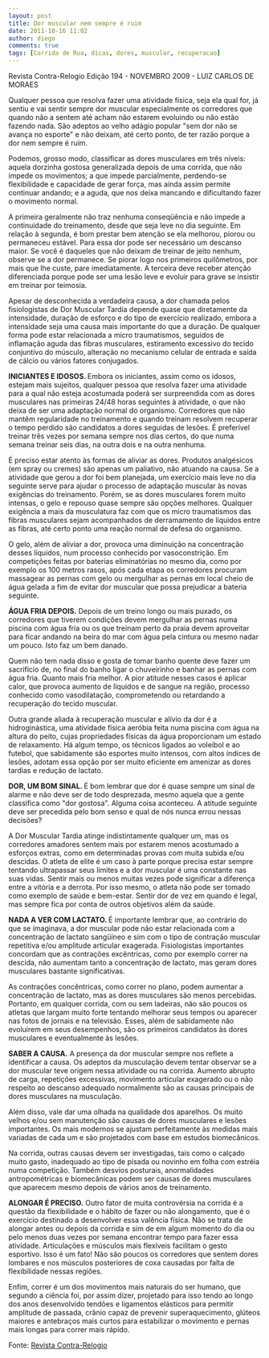 ```yaml
---
layout: post
title: Dor muscular nem sempre é ruim
date: 2011-10-16 11:02
author: diego
comments: true
tags: [Corrida de Rua, dicas, dores, muscular, recuperacao]
---
```

Revista Contra-Relogio Edição 194 - NOVEMBRO 2009 - LUIZ CARLOS DE MORAES
<div id="iniciomateria">

Qualquer pessoa que resolva fazer uma atividade física, seja ela qual for, já sentiu e vai sentir sempre dor muscular especialmente os corredores que quando não a sentem até acham não estarem evoluindo ou não estão fazendo nada. São adeptos ao velho adágio popular "sem dor não se avança no esporte" e não deixam, até certo ponto, de ter razão porque a dor nem sempre é ruim.

Podemos, grosso modo, classificar as dores musculares em três níveis: aquela dorzinha gostosa generalizada depois de uma corrida, que não impede os movimentos; a que impede parcialmente, perdendo-se flexibilidade e capacidade de gerar força, mas ainda assim permite continuar andando; e a aguda, que nos deixa mancando e dificultando fazer o movimento normal.

</div>
A primeira geralmente não traz nenhuma conseqüência e não impede a continuidade do treinamento, desde que seja leve no dia seguinte. Em relação à segunda, é bom prestar bem atenção se ela melhorou, piorou ou permaneceu estável. Para essa dor pode ser necessário um descanso maior. Se você é daqueles que não deixam de treinar de jeito nenhum, observe se a dor permanece. Se piorar logo nos primeiros quilômetros, por mais que lhe custe, pare imediatamente. A terceira deve receber atenção diferenciada porque pode ser uma lesão leve e evoluir para grave se insistir em treinar por teimosia.

Apesar de desconhecida a verdadeira causa, a dor chamada pelos fisiologistas de Dor Muscular Tardia depende quase que diretamente da intensidade, duração de esforço e do tipo de exercício realizado, embora a intensidade seja uma causa mais importante do que a duração. De qualquer forma pode estar relacionada a micro traumatismos, seguidos de inflamação aguda das fibras musculares, estiramento excessivo do tecido conjuntivo do músculo, alteração no mecanismo celular de entrada e saída de cálcio ou vários fatores conjugados.

<strong>INICIANTES E IDOSOS. </strong>Embora os iniciantes, assim como os idosos, estejam mais sujeitos, qualquer pessoa que resolva fazer uma atividade para a qual não esteja acostumada poderá ser surpreendida com as dores musculares nas primeiras 24/48 horas seguintes à atividade, o que não deixa de ser uma adaptação normal do organismo. Corredores que não mantêm regularidade no treinamento e quando treinam resolvem recuperar o tempo perdido são candidatos a dores seguidas de lesões. É preferível treinar três vezes por semana sempre nos dias certos, do que numa semana treinar seis dias, na outra dois e na outra nenhuma.



É preciso estar atento às formas de aliviar as dores. Produtos analgésicos (em spray ou cremes) são apenas um paliativo, não atuando na causa. Se a atividade que gerou a dor foi bem planejada, um exercício mais leve no dia seguinte serve para ajudar o processo de adaptação muscular às novas exigências do treinamento. Porém, se as dores musculares forem muito intensas, o gelo e repouso quase sempre são opções melhores. Qualquer exigência a mais da musculatura faz com que os micro traumatismos das fibras musculares sejam acompanhados de derramamento de líquidos entre as fibras, até certo ponto uma reação normal de defesa do organismo.

O gelo, além de aliviar a dor, provoca uma diminuição na concentração desses líquidos, num processo conhecido por vasoconstrição. Em competições feitas por baterias eliminatórias no mesmo dia, como por exemplo os 100 metros rasos, após cada etapa os corredores procuram massagear as pernas com gelo ou mergulhar as pernas em local cheio de água gelada a fim de evitar dor muscular que possa prejudicar a bateria seguinte.

<strong>ÁGUA FRIA DEPOIS.</strong> Depois de um treino longo ou mais puxado, os corredores que tiverem condições devem mergulhar as pernas numa piscina com água fria ou os que treinam perto da praia devem aproveitar para ficar andando na beira do mar com água pela cintura ou mesmo nadar um pouco. Isto faz um bem danado.

Quem não tem nada disso e gosta de tomar banho quente deve fazer um sacrifício de, no final do banho ligar o chuveirinho e banhar as pernas com água fria. Quanto mais fria melhor. A pior atitude nesses casos é aplicar calor, que provoca aumento de líquidos e de sangue na região, processo conhecido como vasodilatação, comprometendo ou retardando a recuperação do tecido muscular.

Outra grande aliada à recuperação muscular e alívio da dor é a hidroginástica, uma atividade física aeróbia feita numa piscina com água na altura do peito, cujas propriedades físicas da água proporcionam um estado de relaxamento. Há algum tempo, os técnicos ligados ao voleibol e ao futebol, que sabidamente são esportes muito intensos, com altos índices de lesões, adotam essa opção por ser muito eficiente em amenizar as dores tardias e redução de lactato.

<strong>DOR, UM BOM SINAL. </strong>É bom lembrar que dor é quase sempre um sinal de alarme e não deve ser de todo desprezada, mesmo aquela que a gente classifica como "dor gostosa". Alguma coisa aconteceu. A atitude seguinte deve ser precedida pelo bom senso e qual de nós nunca errou nessas decisões?

A Dor Muscular Tardia atinge indistintamente qualquer um, mas os corredores amadores sentem mais por estarem menos acostumado a esforços extras, como em determinadas provas com muita subida e/ou descidas. O atleta de elite é um caso à parte porque precisa estar sempre tentando ultrapassar seus limites e a dor muscular é uma constante nas suas vidas. Sentir mais ou menos muitas vezes pode significar a diferença entre a vitória e a derrota. Por isso mesmo, o atleta não pode ser tomado como exemplo de saúde e bem-estar. Sentir dor de vez em quando é legal, mas sempre fica por conta de outros objetivos além da saúde.

<strong>NADA A VER COM LACTATO. </strong>É importante lembrar que, ao contrário do que se imaginava, a dor muscular pode não estar relacionada com a concentração de lactato sangüíneo e sim com o tipo de contração muscular repetitiva e/ou amplitude articular exagerada. Fisiologistas importantes concordam que as contrações excêntricas, como por exemplo correr na descida, não aumentam tanto a concentração de lactato, mas geram dores musculares bastante significativas.

As contrações concêntricas, como correr no plano, podem aumentar a concentração de lactato, mas as dores musculares são menos percebidas. Portanto, em qualquer corrida, com ou sem ladeiras, não são poucos os atletas que largam muito forte tentando melhorar seus tempos ou aparecer nas fotos de jornais e na televisão. Esses, além de sabidamente não evoluírem em seus desempenhos, são os primeiros candidatos às dores musculares e eventualmente às lesões.

<strong>SABER A CAUSA.</strong> A presença da dor muscular sempre nos reflete a identificar a causa. Os adeptos da musculação devem tentar observar se a dor muscular teve origem nessa atividade ou na corrida. Aumento abrupto de carga, repetições excessivas, movimento articular exagerado ou o não respeito ao descanso adequado normalmente são as causas principais de dores musculares na musculação.

Além disso, vale dar uma olhada na qualidade dos aparelhos. Os muito velhos e/ou sem manutenção são causas de dores musculares e lesões importantes. Os mais modernos se ajustam perfeitamente às medidas mais variadas de cada um e são projetados com base em estudos biomecânicos.

Na corrida, outras causas devem ser investigadas, tais como o calçado muito gasto, inadequado ao tipo de pisada ou novinho em folha com estréia numa competição. Também desvios posturais, anormalidades antropométricas e biomecânicas podem ser causas de dores musculares que aparecem mesmo depois de vários anos de treinamento.

<strong>ALONGAR É PRECISO.</strong> Outro fator de muita controvérsia na corrida é a questão da flexibilidade e o hábito de fazer ou não alongamento, que é o exercício destinado a desenvolver essa valência física. Não se trata de alongar antes ou depois da corrida e sim de em algum momento do dia ou pelo menos duas vezes por semana encontrar tempo para fazer essa atividade. Articulações e músculos mais flexíveis facilitam o gesto esportivo. Isso é um fato! Não são poucos os corredores que sentem dores lombares e nos músculos posteriores de coxa causadas por falta de flexibilidade nessas regiões.

Enfim, correr é um dos movimentos mais naturais do ser humano, que segundo a ciência foi, por assim dizer, projetado para isso tendo ao longo dos anos desenvolvido tendões e ligamentos elásticos para permitir amplitude de passada, crânio capaz de prevenir superaquecimento, glúteos maiores e antebraços mais curtos para estabilizar o movimento e pernas mais longas para correr mais rápido.

Fonte: <a href="http://revistacontrarelogio.com.br/materia/dor-muscular-nem-sempre-e-ruim/" target="_blank">Revista Contra-Relogio</a>
